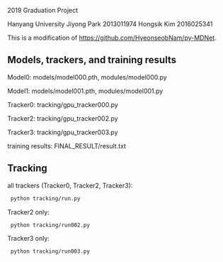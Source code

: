 2019 Graduation Project

Hanyang University Jiyong Park 2013011974 Hongsik Kim 2016025341

This is a modification of https://github.com/HyeonseobNam/py-MDNet.

## Models, trackers, and training results
Model0: models/model000.pth, modules/model000.py

Model1: models/model001.pth, modules/model001.py

Tracker0: tracking/gpu_tracker000.py

Tracker2: tracking/gpu_tracker002.py

Tracker3: tracking/gpu_tracker003.py

training results: FINAL_RESULT/result.txt

## Tracking
all trackers (Tracker0, Tracker2, Tracker3):
```bash
 python tracking/run.py
```

Tracker2 only:
```bash
 python tracking/run002.py
```

Tracker3 only:
```bash
 python tracking/run003.py
```
